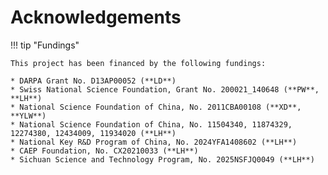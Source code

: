 # Acknowledgements

!!! tip "Fundings"

    This project has been financed by the following fundings:

    * DARPA Grant No. D13AP00052 (**LD**)
    * Swiss National Science Foundation, Grant No. 200021_140648 (**PW**, **LH**)
    * National Science Foundation of China, No. 2011CBA00108 (**XD**, **YLW**)
    * National Science Foundation of China, No. 11504340, 11874329, 12274380, 12434009, 11934020 (**LH**)
    * National Key R&D Program of China, No. 2024YFA1408602 (**LH**)
    * CAEP Foundation, No. CX20210033 (**LH**)
    * Sichuan Science and Technology Program, No. 2025NSFJQ0049 (**LH**)
